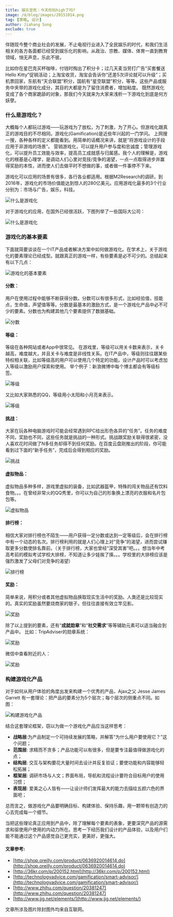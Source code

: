 ```yaml
---
title: 娱乐至死｜今天你玩high了吗?
image: /d/blog/images/20151014.png
tag: [策略, 设计]
author: Jiahang Song
exclude: true
---
```


伴随现今整个商业社会的发展，不止电视行业进入了全民娱乐的时代，和我们生活相关的各方各面都已经受到娱乐化的影响，从政治、宗教、媒体、体育一直到教育领域，悄无声息，乐此不彼。

比如你在星巴克买杯咖啡，付钱时掏出了积分卡；过几天麦当劳打广告“买套餐送Hello Kitty”促销活动；上淘宝收货，淘宝会告诉你“还差5次评论就可以升级”；买机票回家，东航有“天合联盟”积分，国航有“星空联盟”积分，等等。这些产品或服务中夹带的游戏化成分，其目的大都是为了留住消费者，增加粘度。
既然游戏化变成了各个商家跪舔的对象，那我们今天就来为大家来浅析一下游戏化到底是何方妖孽。

### 什么是游戏化？

大概每个人都玩过游戏——玩游戏为了放松，为了刺激，为了开心。但游戏化跟真正的游戏目的不尽相同。游戏化(Gamification)是近些年兴起的一门学问。
上网搜一搜，各种各样的定义都能看到。用简单的话概况来讲，就是“将游戏设计的手段应用于非游戏的场景”。 营销游戏化，可以提升用户参与度和忠诚度；管理游戏化，可以提升员工效能与效率，提高员工成就感与归属感。我个人的理解是，游戏化的根基是心理学，是调动人们心里对竞技/竞争的渴望，一点一点取得进步并赢得奖励的本性，进而使人们去做平时不想做的事，或者做一件事停不下来。

游戏化可以应用的场景有很多，各行各业都适用。根据M2Research的调研，到2016年，游戏化的市场价值能达到惊人的280亿美元。应用游戏化最多的3个行业分别为：市场与广告，娱乐，科技。

![什么是游戏化](/d/blog/images/20151014_01.png)

对于游戏化的应用，在国外已经很活跃，下图列举了一些国际大公司：

![什么是游戏化](/d/blog/images/20151014_02.png)

### 游戏化的基本要素

下面就简要谈谈在一个IT产品或者解决方案中如何做游戏化。在学术上，关于游戏化的要素理论已经成型。就跟真正的游戏一样，有些要素是必不可少的。总结起来有以下几点：

![游戏化的基本要素](/d/blog/images/20151014_03.png)

#### 分数：
用户在使用过程中能够不断获得分数。分数可以有很多形式，比如经验值，技能点，生命值，声望值等等。分数是最基本的激励方式，是一个游戏化产品中必不可少的要素。分数也为构建其他几个要素提供了数据基础。

![分数](/d/blog/images/20151014_04.png)

#### 等级：
等级在各种网站或者App中很常见。 在游戏里，等级可以用关卡数来表示，关卡越高，难度越大，并且关卡与难度是非线性关系。在IT产品中，等级则往往跟某些特权相关联，比如等级高的用户可以使用几个特定的功能。设计产品时可以考虑加入等级以激励用户探索和使用。
举个例子：新浪微博中每个博主都会有等级标签。

![等级](/d/blog/images/20151014_05.png)

又比如大家熟悉的QQ，等级用小太阳和小月亮来表示。

![等级](/d/blog/images/20151014_06.png)

#### 挑战：
大家在玩各种电脑游戏时可能会经常遇到RPC给出形色各异的“任务”。任务的难度不同，奖励也不同，这些任务就是挑战的一种形式。挑战跟奖励关联得很紧密，没人喜欢花时间做了N多任务却得不到任何奖励。在百度云盘刚推出的阶段，你可能看到过下面的“新手任务”，完成后会得到相应的奖励。

![挑战](/d/blog/images/20151014_07.png)

#### 虚拟物品：
虚拟物品多种多样，游戏里虚拟的装备，比如武器盔甲，特殊的闯关物品还有饮料食物。。。在曾经非常火的QQ秀里，你可以为自己的形象换上漂亮的衣服和名片包包等。

![虚拟物品](/d/blog/images/20151014_08.png)

#### 排行榜：
相信大家对排行榜也不陌生——用户获得一定分数或达到一定等级后，会在排行榜中有一个动态的名次。排行榜利用的就是人们心理上对“竞争”的渴望，进而尝试赚取更多分数使排名靠前。（关于排行榜，大家也曾经“深受其害”吧。。。想当年中考高考前的模拟考试学校大排榜，不知道让多少娃挨了揍。。。学校里的大排榜应该是强烈激发了父母们对竞争的渴望）

![排行榜](/d/blog/images/20151014_09.png)

#### 奖励：
简单来说，用积分或者其他虚拟物品换取现实生活中的奖励。人类还是比较现实的。真实的奖励虽然要烧商家的银子，但往往直接有效立竿见影。

![奖励](/d/blog/images/20151014_10.png)

除了以上提到的要素，还有“**成就勋章**”和“**社交需求**”等等辅助元素可以适当融合到产品中。
比如：TripAdviser的勋章系统：

![奖励](/d/blog/images/20151014_11.png)

微信中查看附近的人：

![奖励](/d/blog/images/20151014_12.png)

### 构建游戏化产品

对于如何从用户体验的角度出发来构建一个优秀的产品，Ajax之父 Jesse James Garrett 有一套理论：把产品的要素分为5个层次；每个层次的侧重点不同。如图：

![构建游戏化产品](/d/blog/images/20151014_13.png)

结合这套理论框架，窃以为做一个游戏化产品应当这样思考：

- **战略层**:为产品制定一个可持续发展的策略，并解答“为什么用户要使用它？”这个问题；
- **范围层**: 求精而不贪多；产品功能可以有很多，但是要专注最值得做游戏化的点；
- **结构层**: 交互与架构要花大量时间去设计并反复验证；要使功能和内容能够轻松拓展；
- **框架层**: 调研市场与人文；界面布局，导航和流程设计要符合目标用户的使用习惯；
- **表现层**: 爱美之心人皆有——让设计师们发挥最大的能力去描绘五颜六色的界面吧；

总而言之，做游戏化产品要明确目标、构建体验、保持乐趣，用一颗带有创造力的心去完成每一个细节。

当把这些理论真正应用到产品中，除了理解每个要素的表象，更要深究产品的源需求和驱使用户使用的内动力所在。思考一下经历我们设计的产品体验，以及用户们能不能通过这个产品感觉自己更充实，更美好，更强大。

#### 文章参考:

- [http://shop.oreilly.com/product/0636920014614.do](http://shop.oreilly.com/product/0636920014614.do)
- [http://36kr.com/p/200152.html](http://36kr.com/p/200152.html)
- [http://technologyadvice.com/gamification/smart-advisor/](http://technologyadvice.com/gamification/smart-advisor/)
- [http://www.zhihu.com/question/20381247](http://www.zhihu.com/question/20381247)
- [http://www.jjg.net/elements/](http://www.jjg.net/elements/)

文章所涉及图片除封图外均来自互联网。